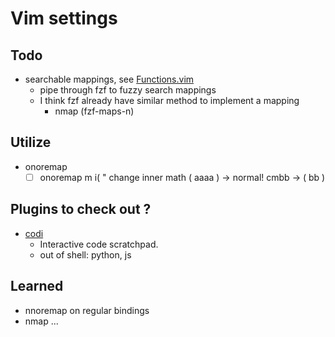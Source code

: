 # Vim settings

## Todo

* searchable mappings, see [Functions.vim](Functions.vim)
  * pipe through fzf to fuzzy search mappings
  * I think fzf already have similar method to implement a mapping
	* nmap <leader><tab> <plug>(fzf-maps-n)

## Utilize
* onoremap
	* [ ] onoremap m i\(    " change inner math  \( aaaa \) -> normal! cmbb<esc> -> \( bb \)
	
## Plugins to check out ?

* [codi](https://github.com/metakirby5/codi.vim)
	* Interactive code scratchpad.
	* out of shell: python, js

## Learned

* nnoremap on regular bindings
* nmap ... <plug>

